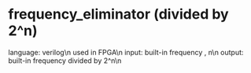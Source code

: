 # frequency_eliminator (divided by 2^n)
language: verilog\n
used in FPGA\n
input: built-in frequency , n\n
output:  built-in frequency divided by 2^n\n
